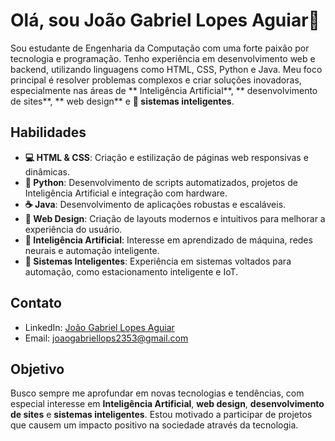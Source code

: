 # Olá, sou João Gabriel Lopes Aguiar👋

Sou estudante de Engenharia da Computação com uma forte paixão por tecnologia e programação. Tenho experiência em desenvolvimento web e backend, utilizando linguagens como HTML, CSS, Python e Java. Meu foco principal é resolver problemas complexos e criar soluções inovadoras, especialmente nas áreas de ** Inteligência Artificial**, ** desenvolvimento de sites**, ** web design** e **🔧 sistemas inteligentes**.

## Habilidades

- **💻 HTML & CSS**: Criação e estilização de páginas web responsivas e dinâmicas.
- **🐍 Python**: Desenvolvimento de scripts automatizados, projetos de Inteligência Artificial e integração com hardware.
- **☕ Java**: Desenvolvimento de aplicações robustas e escaláveis.
- **🎨 Web Design**: Criação de layouts modernos e intuitivos para melhorar a experiência do usuário.
- **🤖 Inteligência Artificial**: Interesse em aprendizado de máquina, redes neurais e automação inteligente.
- **🔧 Sistemas Inteligentes**: Experiência em sistemas voltados para automação, como estacionamento inteligente e IoT.

## Contato

- LinkedIn: [João Gabriel Lopes Aguiar](https://www.linkedin.com/in/jo%C3%A3o-gabriel-lopes-aguiar-773827244/)
- Email: [joaogabriellops2353@gmail.com](mailto:joaogabriellops2353@gmail.com)

## Objetivo

Busco sempre me aprofundar em novas tecnologias e tendências, com especial interesse em **Inteligência Artificial**, **web design**, **desenvolvimento de sites** e **sistemas inteligentes**. Estou motivado a participar de projetos que causem um impacto positivo na sociedade através da tecnologia.


